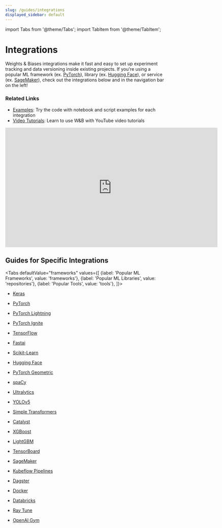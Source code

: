 ```yaml
---
slug: /guides/integrations
displayed_sidebar: default
---
```


import Tabs from '@theme/Tabs';
import TabItem from '@theme/TabItem';

# Integrations

Weights & Biases integrations make it fast and easy to set up experiment tracking and data versioning inside existing projects. If you're using a popular ML framework (ex. [PyTorch](pytorch.md)), library (ex. [Hugging Face](huggingface.md)), or service (ex. [SageMaker](other/sagemaker.md)), check out the integrations below and in the navigation bar on the left!

### Related Links

* [Examples](https://github.com/wandb/examples): Try the code with notebook and script examples for each integration
* [Video Tutorials](https://www.youtube.com/playlist?list=PLD80i8An1OEGajeVo15ohAQYF1Ttle0lk): Learn to use W&B with YouTube video tutorials

<iframe width="668" height="376" src="https://www.youtube.com/embed/hmewPDNUNJs?list=PLD80i8An1OEGajeVo15ohAQYF1Ttle0lk" title="Log Your First Run With W&amp;B" frameborder="0" allow="accelerometer; autoplay; clipboard-write; encrypted-media; gyroscope; picture-in-picture; web-share" allowfullscreen></iframe>

## Guides for Specific Integrations

<Tabs
  defaultValue="frameworks"
  values={[
    {label: 'Popular ML Frameworks', value: 'frameworks'},
    {label: 'Popular ML Libraries', value: 'repositories'},
    {label: 'Popular Tools', value: 'tools'},
  ]}>
  <TabItem value="frameworks">

* [Keras](keras.md)
* [PyTorch](pytorch.md)
* [PyTorch Lightning](lightning.md)
* [PyTorch Ignite](other/ignite.md)
* [TensorFlow](tensorflow.md)
* [Fastai](fastai/README.md)
* [Scikit-Learn](scikit.md)


  </TabItem>
  <TabItem value="repositories">

* [Hugging Face](huggingface.md)
* [PyTorch Geometric](pytorch-geometric.md)
* [spaCy](spacy.md)
* [Ultralytics](ultralytics.md)
* [YOLOv5](yolov5.md)
* [Simple Transformers](other/simpletransformers.md)
* [Catalyst](other/catalyst.md)
* [XGBoost](xgboost.md)
* [LightGBM](lightgbm.md)


  </TabItem>
  <TabItem value="tools">

* [TensorBoard](tensorboard.md)
* [SageMaker](other/sagemaker.md)
* [Kubeflow Pipelines](other/kubeflow-pipelines-kfp.md)
* [Dagster](./dagster.md)
* [Docker](other/docker.md)
* [Databricks](other/databricks.md)
* [Ray Tune](other/ray-tune.md)
* [OpenAI Gym](other/openai-gym.md)


  </TabItem>
</Tabs>
